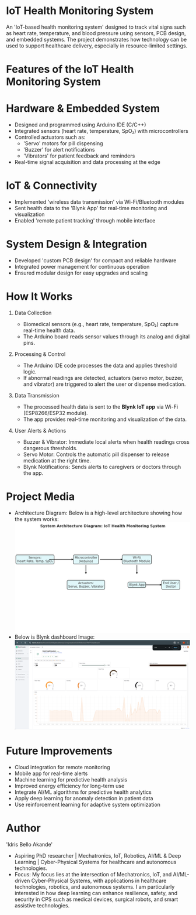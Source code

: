 # IoT Health Monitoring System  

An 'IoT-based health monitoring system' designed to track vital signs such as heart rate, temperature, and blood pressure using sensors, PCB design, and embedded systems. The project demonstrates how technology can be used to support healthcare delivery, especially in resource-limited settings.  


# Features of the IoT Health Monitoring System  

# Hardware & Embedded System  
- Designed and programmed using Arduino IDE (C/C++)  
- Integrated sensors (heart rate, temperature, SpO₂) with microcontrollers  
- Controlled actuators such as:  
  - 'Servo' motors for pill dispensing  
  - 'Buzzer' for alert notifications  
  - 'Vibrators' for patient feedback and reminders  
- Real-time signal acquisition and data processing at the edge  

# IoT & Connectivity  
- Implemented 'wireless data transmission' via Wi-Fi/Bluetooth modules  
- Sent health data to the 'Blynk App' for real-time monitoring and visualization  
- Enabled 'remote patient tracking' through mobile interface  

# System Design & Integration  
- Developed 'custom PCB design' for compact and reliable hardware  
- Integrated power management for continuous operation  
- Ensured modular design for easy upgrades and scaling


# How It Works

1. Data Collection 
   - Biomedical sensors (e.g., heart rate, temperature, SpO₂) capture real-time health data.  
   - The Arduino board reads sensor values through its analog and digital pins.  

2. Processing & Control 
   - The Arduino IDE code processes the data and applies threshold logic.  
   - If abnormal readings are detected, actuators (servo motor, buzzer, and vibrator) are triggered to alert the user or dispense medication.  

3. Data Transmission  
   - The processed health data is sent to the **Blynk IoT app** via Wi-Fi (ESP8266/ESP32 module).  
   - The app provides real-time monitoring and visualization of the data.  

4. User Alerts & Actions 
   - Buzzer & Vibrator: Immediate local alerts when health readings cross dangerous thresholds.  
   - Servo Motor: Controls the automatic pill dispenser to release medication at the right time.  
   - Blynk Notifications: Sends alerts to caregivers or doctors through the app.  

# Project Media

- Architecture Diagram:
Below is a high-level architecture showing how the system works: 
![System Architecture](architecture.png)
- Below is Blynk dashboard Image:
![Blynk Dashboard](blynk_dashboard.png) 


# Future Improvements
- Cloud integration for remote monitoring  
- Mobile app for real-time alerts  
- Machine learning for predictive health analysis  
- Improved energy efficiency for long-term use
- Integrate AI/ML algorithms for predictive health analytics  
- Apply deep learning for anomaly detection in patient data  
- Use reinforcement learning for adaptive system optimization    


# Author
'Idris Bello Akande'  
- Aspiring PhD researcher | Mechatronics, IoT, Robotics, AI/ML & Deep Learning | Cyber-Physical Systems for healthcare and autonomous technologies. 
- Focus: My focus lies at the intersection of Mechatronics, IoT, and AI/ML-driven Cyber-Physical Systems, with applications in healthcare technologies, robotics, and autonomous systems. I am particularly interested in how deep learning can enhance resilience, safety, and security in CPS such as medical devices, surgical robots, and smart assistive technologies.
